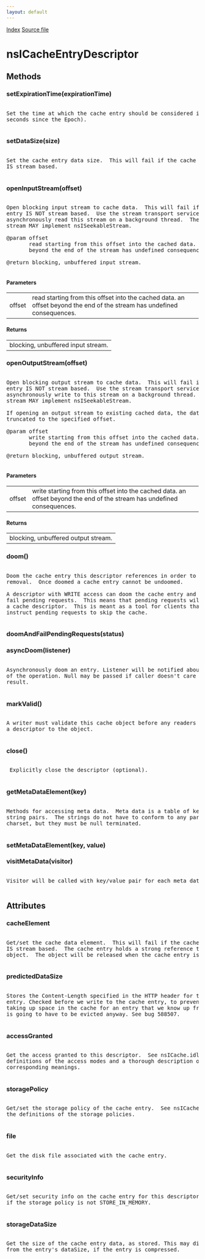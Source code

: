 ```yaml
---
layout: default
---
```

<div id='links'><a href="../index.html">Index</a>
<a href="http://dxr.mozilla.org/mozilla-central/source/netwerk/cache/nsICacheEntryDescriptor.idl">Source file</a>
</div>

# nsICacheEntryDescriptor #

## Methods ##

### setExpirationTime(expirationTime) ###
<pre>  
Set the time at which the cache entry should be considered invalid (in  
seconds since the Epoch).  
  
</pre>
### setDataSize(size) ###
<pre>  
Set the cache entry data size.  This will fail if the cache entry  
IS stream based.  
  
</pre>
### openInputStream(offset) ###
<pre>  
Open blocking input stream to cache data.  This will fail if the cache  
entry IS NOT stream based.  Use the stream transport service to  
asynchronously read this stream on a background thread.  The returned  
stream MAY implement nsISeekableStream.  
  
@param offset  
       read starting from this offset into the cached data.  an offset  
       beyond the end of the stream has undefined consequences.  
  
@return blocking, unbuffered input stream.  
  
</pre>
#### Parameters ####

<table>

<tr>
<td>offset</td>
<td>       read starting from this offset into the cached data.  an offset  
       beyond the end of the stream has undefined consequences.  
</td>
</tr>

</table>

#### Returns ####

<table>

<tr>
<td>blocking, unbuffered input stream.  
</td>
</tr>

</table>

### openOutputStream(offset) ###
<pre>  
Open blocking output stream to cache data.  This will fail if the cache  
entry IS NOT stream based.  Use the stream transport service to  
asynchronously write to this stream on a background thread.  The returned  
stream MAY implement nsISeekableStream.  
  
If opening an output stream to existing cached data, the data will be  
truncated to the specified offset.  
  
@param offset  
       write starting from this offset into the cached data.  an offset  
       beyond the end of the stream has undefined consequences.  
  
@return blocking, unbuffered output stream.  
  
</pre>
#### Parameters ####

<table>

<tr>
<td>offset</td>
<td>       write starting from this offset into the cached data.  an offset  
       beyond the end of the stream has undefined consequences.  
</td>
</tr>

</table>

#### Returns ####

<table>

<tr>
<td>blocking, unbuffered output stream.  
</td>
</tr>

</table>

### doom() ###
<pre>  
Doom the cache entry this descriptor references in order to slate it for   
removal.  Once doomed a cache entry cannot be undoomed.  
  
A descriptor with WRITE access can doom the cache entry and choose to  
fail pending requests.  This means that pending requests will not get  
a cache descriptor.  This is meant as a tool for clients that wish to  
instruct pending requests to skip the cache.  
  
</pre>
### doomAndFailPendingRequests(status) ###

### asyncDoom(listener) ###
<pre>  
Asynchronously doom an entry. Listener will be notified about the status  
of the operation. Null may be passed if caller doesn't care about the  
result.  
  
</pre>
### markValid() ###
<pre>  
A writer must validate this cache object before any readers are given  
a descriptor to the object.  
  
</pre>
### close() ###
<pre>  
 Explicitly close the descriptor (optional).  
  
</pre>
### getMetaDataElement(key) ###
<pre>  
Methods for accessing meta data.  Meta data is a table of key/value  
string pairs.  The strings do not have to conform to any particular  
charset, but they must be null terminated.  
  
</pre>
### setMetaDataElement(key, value) ###

### visitMetaData(visitor) ###
<pre>  
Visitor will be called with key/value pair for each meta data element.  
  
</pre>
## Attributes ##

### cacheElement ###
<pre>  
Get/set the cache data element.  This will fail if the cache entry  
IS stream based.  The cache entry holds a strong reference to this  
object.  The object will be released when the cache entry is destroyed.  
  
</pre>
### predictedDataSize ###
<pre>  
Stores the Content-Length specified in the HTTP header for this  
entry. Checked before we write to the cache entry, to prevent ever  
taking up space in the cache for an entry that we know up front   
is going to have to be evicted anyway. See bug 588507.  
  
</pre>
### accessGranted ###
<pre>  
Get the access granted to this descriptor.  See nsICache.idl for the  
definitions of the access modes and a thorough description of their  
corresponding meanings.  
  
</pre>
### storagePolicy ###
<pre>  
Get/set the storage policy of the cache entry.  See nsICache.idl for  
the definitions of the storage policies.  
  
</pre>
### file ###
<pre>  
Get the disk file associated with the cache entry.  
  
</pre>
### securityInfo ###
<pre>  
Get/set security info on the cache entry for this descriptor.  This fails  
if the storage policy is not STORE_IN_MEMORY.  
  
</pre>
### storageDataSize ###
<pre>  
Get the size of the cache entry data, as stored. This may differ  
from the entry's dataSize, if the entry is compressed.  
  
</pre>